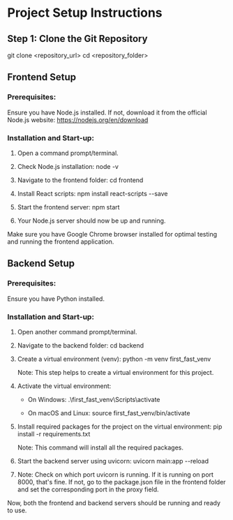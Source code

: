 # Project Setup Instructions

## Step 1: Clone the Git Repository

git clone <repository_url>
cd <repository_folder>

## Frontend Setup

### Prerequisites:
Ensure you have Node.js installed. If not, download it from the official Node.js website: https://nodejs.org/en/download


### Installation and Start-up:
1. Open a command prompt/terminal.
2. Check Node.js installation:
   node -v

3. Navigate to the frontend folder:
   cd frontend

4. Install React scripts:
   npm install react-scripts --save

5. Start the frontend server:
   npm start

6. Your Node.js server should now be up and running.

Make sure you have Google Chrome browser installed for optimal testing and running the frontend application.

## Backend Setup

### Prerequisites:
Ensure you have Python installed.

### Installation and Start-up:
1. Open another command prompt/terminal.
2. Navigate to the backend folder:
   cd backend

3. Create a virtual environment (venv):
   python -m venv first_fast_venv

   Note: This step helps to create a virtual environment for this project.

4. Activate the virtual environment:

   - On Windows:
     .\first_fast_venv\Scripts\activate

   - On macOS and Linux:
     source first_fast_venv/bin/activate

5. Install required packages for the project on the virtual environment:
   pip install -r requirements.txt

   Note: This command will install all the required packages.

6. Start the backend server using uvicorn:
   uvicorn main:app --reload

7. Note: Check on which port uvicorn is running. If it is running on port 8000, that's fine. If not, go to the package.json file in the frontend folder and set the corresponding port in the proxy field.



Now, both the frontend and backend servers should be running and ready to use.
